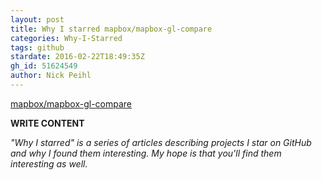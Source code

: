 ```yaml
---
layout: post
title: Why I starred mapbox/mapbox-gl-compare
categories: Why-I-Starred
tags: github
stardate: 2016-02-22T18:49:35Z
gh_id: 51624549
author: Nick Peihl
---
```


[mapbox/mapbox-gl-compare](https://github.com/mapbox/mapbox-gl-compare)

**WRITE CONTENT**

*"Why I starred" is a series of articles describing projects I star on GitHub and why I found them interesting. My hope is that you'll find them interesting as well.*

